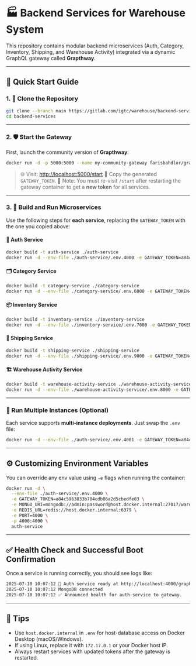 # 🏭 Backend Services for Warehouse System

This repository contains modular backend microservices (Auth, Category, Inventory, Shipping, and Warehouse Activity) integrated via a dynamic GraphQL gateway called **Grapthway**.

---

## 🚀 Quick Start Guide

### 1. 🔁 Clone the Repository

```bash
git clone --branch main https://gitlab.com/igtc/warehouse/backend-services.git
cd backend-services
```

---

### 2. 🛡️ Start the Gateway

First, launch the community version of **Grapthway**:

```bash
docker run -d -p 5000:5000 --name my-community-gateway farisbahdlor/grapthway:community-v2.0
```

> 🌐 Visit: [http://localhost:5000/start](http://localhost:5000/start)
> 📌 Copy the generated `GATEWAY_TOKEN`.
> 🔁 Note: You must re-visit `/start` after restarting the gateway container to get a **new token** for all services.

---

### 3. 🧱 Build and Run Microservices

Use the following steps for **each service**, replacing the `GATEWAY_TOKEN` with the one you copied above:

#### 🔐 Auth Service

```bash
docker build -t auth-service ./auth-service
docker run -d --env-file ./auth-service/.env.4000 -e GATEWAY_TOKEN=a84c5963833b704cdb86a2d5cbedfe03 -p 4000:4000 --name auth-service-1 auth-service
```

#### 🗂️ Category Service

```bash
docker build -t category-service ./category-service
docker run -d --env-file ./category-service/.env.6000 -e GATEWAY_TOKEN=a84c5963833b704cdb86a2d5cbedfe03 -p 6000:6000 --name category-service-1 category-service
```

#### 📦 Inventory Service

```bash
docker build -t inventory-service ./inventory-service
docker run -d --env-file ./inventory-service/.env.7000 -e GATEWAY_TOKEN=a84c5963833b704cdb86a2d5cbedfe03 -p 7000:7000 --name inventory-service-1 inventory-service
```

#### 🚚 Shipping Service

```bash
docker build -t shipping-service ./shipping-service
docker run -d --env-file ./shipping-service/.env.9000 -e GATEWAY_TOKEN=a84c5963833b704cdb86a2d5cbedfe03 -p 9000:9000 --name shipping-service-1 shipping-service
```

#### 🏗️ Warehouse Activity Service

```bash
docker build -t warehouse-activity-service ./warehouse-activity-service
docker run -d --env-file ./warehouse-activity-service/.env.8000 -e GATEWAY_TOKEN=a84c5963833b704cdb86a2d5cbedfe03 -p 8000:8000 --name warehouse-activity-service-1 warehouse-activity-service
```

---

### 🔁 Run Multiple Instances (Optional)

Each service supports **multi-instance deployments**. Just swap the `.env` file:

```bash
docker run -d --env-file ./auth-service/.env.4001 -e GATEWAY_TOKEN=a84c5963833b704cdb86a2d5cbedfe03 -p 4001:4001 --name auth-service-2 auth-service
```

---

## ⚙️ Customizing Environment Variables

You can override any env value using `-e` flags when running the container:

```bash
docker run -d \
  --env-file ./auth-service/.env.4000 \
  -e GATEWAY_TOKEN=a84c5963833b704cdb86a2d5cbedfe03 \
  -e MONGO_URI=mongodb://admin:password@host.docker.internal:27017/warehouse?authSource=admin \
  -e REDIS_URL=redis://host.docker.internal:6379 \
  -e PORT=4000 \
  -p 4000:4000 \
  auth-service
```

---

## ✅ Health Check and Successful Boot Confirmation

Once a service is running correctly, you should see logs like:

```txt
2025-07-10 10:07:12 🚀 Auth service ready at http://localhost:4000/graphql
2025-07-10 10:07:12 MongoDB connected
2025-07-10 10:07:12 ✅ Announced health for auth-service to gateway.
```

---

## 🧠 Tips

* Use `host.docker.internal` in `.env` for host-database access on Docker Desktop (macOS/Windows).
* If using Linux, replace it with `172.17.0.1` or your Docker host IP.
* Always restart services with updated tokens after the gateway is restarted.
